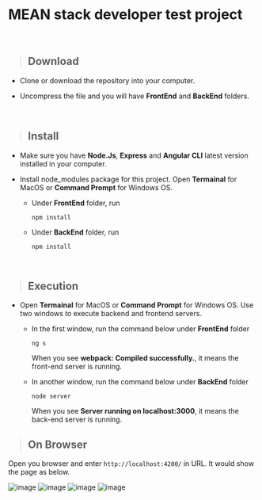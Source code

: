 # MEAN stack developer test project
<br/>  

>## Download

* Clone or download the repository into your computer.

* Uncompress the file and you will have **FrontEnd** and **BackEnd** folders.  
<br />  

>## Install

* Make sure you have **Node.Js**, **Express** and **Angular CLI** latest version installed in your computer.

* Install node_modules package for this project. Open **Termainal** for MacOS or **Command Prompt** for Windows OS.

  - Under **FrontEnd** folder, run
  
    ```npm install```

  - Under **BackEnd** folder, run
  
    ```npm install```
    
<br />  

>## Execution

* Open **Termainal** for MacOS or **Command Prompt** for Windows OS. Use two windows to execute backend and frontend servers.

  - In the first window, run the command below under **FrontEnd** folder
  
      ```ng s```
      
    When you see **webpack: Compiled successfully.**, it means the front-end server is running.
    

    
  - In another window, run the command below under **BackEnd** folder
  
     ```node server```
    
    When you see **Server running on localhost:3000**, it means the back-end server is running.
    
    
    
>## On Browser

Open you browser and enter ```http://localhost:4200/``` in URL. It would show the page as below.


![image](https://user-images.githubusercontent.com/12676014/39284520-aeaff13c-48e1-11e8-82c0-c5c9db1d9fec.png)
![image](https://user-images.githubusercontent.com/12676014/39304577-19676a3c-4928-11e8-9f2e-c6888837e744.png)
![image](https://user-images.githubusercontent.com/12676014/39304608-2cc9cb9c-4928-11e8-9d2e-51e3eb3991e4.png)
![image](https://user-images.githubusercontent.com/12676014/39304531-f5ada07a-4927-11e8-9448-f9962776084d.png)



